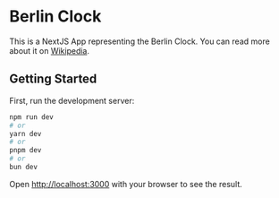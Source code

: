 # Berlin Clock

This is a NextJS App representing the Berlin Clock. You can read more about it on [Wikipedia](https://en.wikipedia.org/wiki/Mengenlehreuhr).

## Getting Started

First, run the development server:

```bash
npm run dev
# or
yarn dev
# or
pnpm dev
# or
bun dev
```

Open [http://localhost:3000](http://localhost:3000) with your browser to see the result.